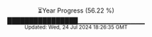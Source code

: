 <p align="center">
⏳Year Progress (56.22 %) <br>
████████████████▁▁▁▁▁▁▁▁▁▁▁▁▁▁ <br>
<sub>Updated: Wed, 24 Jul 2024 18:26:35 GMT</sub>
</p>

